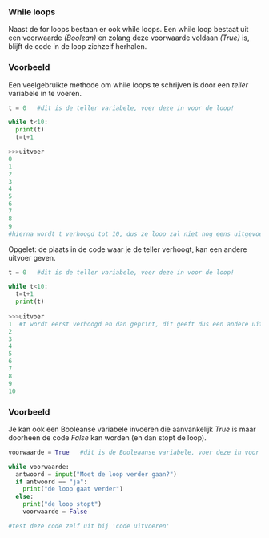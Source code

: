 ### While loops

Naast de for loops bestaan er ook while loops.  Een while loop bestaat uit een voorwaarde *(Boolean)* en zolang deze voorwaarde voldaan *(True)* is, blijft de code in de loop zichzelf herhalen.



### Voorbeeld

Een veelgebruikte methode om while loops te schrijven is door een *teller* variabele in te voeren.

```python
t = 0   #dit is de teller variabele, voer deze in voor de loop!

while t<10:
  print(t)
  t=t+1

>>>uitvoer
0
1
2
3
4
5
6
7
8
9   
#hierna wordt t verhoogd tot 10, dus ze loop zal niet nog eens uitgevoerd worden
```

Opgelet: de plaats in de code waar je de teller verhoogt, kan een andere uitvoer geven.
```python
t = 0   #dit is de teller variabele, voer deze in voor de loop!

while t<10:
  t=t+1
  print(t)
  
>>>uitvoer
1  #t wordt eerst verhoogd en dan geprint, dit geeft dus een andere uitkomst
2
3
4
5
6
7
8
9   
10  
```

### Voorbeeld
Je kan ook een Booleanse variabele invoeren die aanvankelijk *True* is maar doorheen de code *False* kan worden (en dan stopt de loop).

```python
voorwaarde = True   #dit is de Booleaanse variabele, voer deze in voor de loop!

while voorwaarde:
  antwoord = input("Moet de loop verder gaan?")
  if antwoord == "ja":
    print("de loop gaat verder")
  else:
    print("de loop stopt")
    voorwaarde = False

#test deze code zelf uit bij 'code uitvoeren'
 ```




